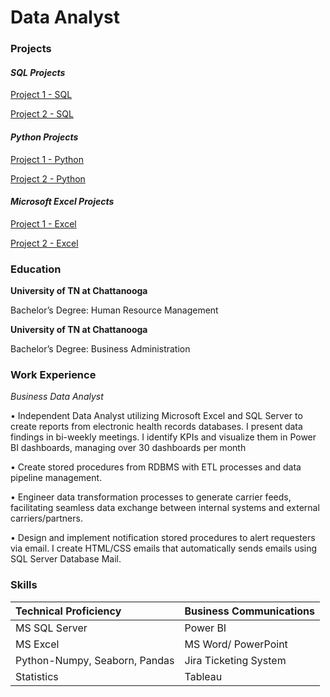 # Data Analyst

### Projects
#### _SQL Projects_
[Project 1 - SQL](https://github.com/ClemonsJarred/DataAnalystPortfolio/blob/main/Vet_SQL.sql) 


[Project 2 - SQL](https://github.com/ClemonsJarred/DataAnalystPortfolio/blob/fa05d0378be3fdbfebe18ddd33f992d1e54b70ae/Game_Sales_SQL.sql)

#### _Python Projects_
[Project 1 - Python](https://github.com/ClemonsJarred/DataAnalystPortfolio/blob/main/diabetes1.ipynb)

[Project 2 - Python](https://github.com/ClemonsJarred/DataAnalystPortfolio/blob/main/hate-crime.ipynb)

#### _Microsoft Excel Projects_
[Project 1 - Excel](https://1drv.ms/x/s!AhEUIU-nD_3qgdNl2IZHRUtwuFct7Q?e=sNbjEf)

[Project 2 - Excel](https://1drv.ms/x/s!AhEUIU-nD_3qgdNc0M04XOTQ3dBiWA?e=CcGHGj)

### Education
**University of TN at Chattanooga**

Bachelor’s Degree: Human Resource Management

**University of TN at Chattanooga**

Bachelor’s Degree: Business Administration

### Work Experience
_Business Data Analyst_

•	Independent Data Analyst utilizing Microsoft Excel and SQL Server to create reports from electronic health records databases. I present data findings in bi-weekly meetings. I identify KPIs and visualize them in Power BI dashboards, managing over 30 dashboards per month

•	Create stored procedures from RDBMS with ETL processes and data pipeline management. 

•	Engineer data transformation processes to generate carrier feeds, facilitating seamless data exchange between internal systems and external carriers/partners.

•	Design and implement notification stored procedures to alert requesters via email. I create HTML/CSS emails that automatically sends emails using SQL Server Database Mail.

### Skills

| Technical Proficiency         | Business Communications  |
|:------------------------------|:-------------------------|
| MS SQL Server                 | Power BI                 | 
| MS Excel                      | MS Word/ PowerPoint      |
| Python-Numpy, Seaborn, Pandas | Jira Ticketing System    | 
| Statistics                    | Tableau                  | 







